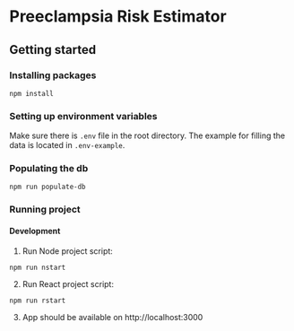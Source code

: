# Preeclampsia Risk Estimator

## Getting started

### Installing packages
```
npm install

```

### Setting up environment variables
Make sure there is ```.env``` file in the root directory. The example for filling the data is located in ```.env-example```.

### Populating the db
```
npm run populate-db

```

### Running project

#### Development

1. Run Node project script:
```
npm run nstart

```

2. Run React project script:
```
npm run rstart

```

3. App should be available on http://localhost:3000